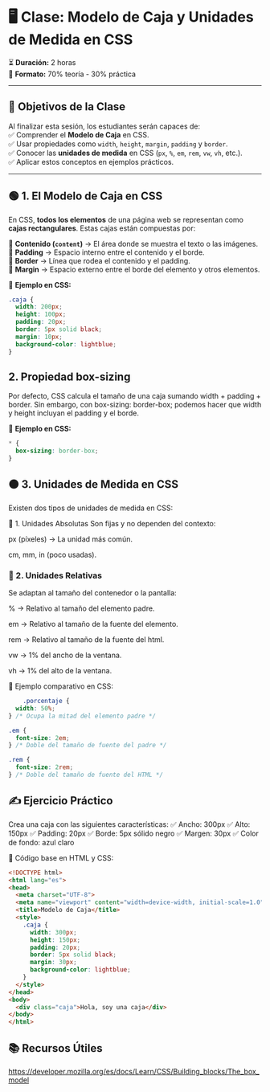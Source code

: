 # 🖥️ Clase: Modelo de Caja y Unidades de Medida en CSS  

⏳ **Duración:** 2 horas  
📖 **Formato:** 70% teoría - 30% práctica  

---

## 📌 Objetivos de la Clase  
Al finalizar esta sesión, los estudiantes serán capaces de:  
✅ Comprender el **Modelo de Caja** en CSS.  
✅ Usar propiedades como `width`, `height`, `margin`, `padding` y `border`.  
✅ Conocer las **unidades de medida** en CSS (`px`, `%`, `em`, `rem`, `vw`, `vh`, etc.).  
✅ Aplicar estos conceptos en ejemplos prácticos.  

---

## 🟢 1. El Modelo de Caja en CSS  
En CSS, **todos los elementos** de una página web se representan como **cajas rectangulares**. Estas cajas están compuestas por:  

🔹 **Contenido (`content`)** → El área donde se muestra el texto o las imágenes.  
🔹 **Padding** → Espacio interno entre el contenido y el borde.  
🔹 **Border** → Línea que rodea el contenido y el padding.  
🔹 **Margin** → Espacio externo entre el borde del elemento y otros elementos.  


📌 **Ejemplo en CSS:**  
```css
.caja {
  width: 200px;
  height: 100px;
  padding: 20px;
  border: 5px solid black;
  margin: 10px;
  background-color: lightblue;
}
```

## 2. Propiedad box-sizing
Por defecto, CSS calcula el tamaño de una caja sumando width + padding + border. Sin embargo, con box-sizing: border-box; podemos hacer que width y height incluyan el padding y el borde.

📌 **Ejemplo en CSS:**
```css
* {
  box-sizing: border-box;
}
```

## 🟠 3. Unidades de Medida en CSS
Existen dos tipos de unidades de medida en CSS:

📏 1. Unidades Absolutas
Son fijas y no dependen del contexto:

px (píxeles) → La unidad más común.

cm, mm, in (poco usadas).

### 🔄 2. Unidades Relativas
Se adaptan al tamaño del contenedor o la pantalla:

% → Relativo al tamaño del elemento padre.

em → Relativo al tamaño de la fuente del elemento.

rem → Relativo al tamaño de la fuente del html.

vw → 1% del ancho de la ventana.

vh → 1% del alto de la ventana.

📌 Ejemplo comparativo en CSS:

```css
	.porcentaje {
  width: 50%;
} /* Ocupa la mitad del elemento padre */

.em {
  font-size: 2em;
} /* Doble del tamaño de fuente del padre */

.rem {
  font-size: 2rem;
} /* Doble del tamaño de fuente del HTML */

```

## ✍️ Ejercicio Práctico
Crea una caja con las siguientes características:
✅ Ancho: 300px
✅ Alto: 150px
✅ Padding: 20px
✅ Borde: 5px sólido negro
✅ Margen: 30px
✅ Color de fondo: azul claro

📌 Código base en HTML y CSS:

```html
<!DOCTYPE html>
<html lang="es">
<head>
  <meta charset="UTF-8">
  <meta name="viewport" content="width=device-width, initial-scale=1.0">
  <title>Modelo de Caja</title>
  <style>
    .caja {
      width: 300px;
      height: 150px;
      padding: 20px;
      border: 5px solid black;
      margin: 30px;
      background-color: lightblue;
    }
  </style>
</head>
<body>
  <div class="caja">Hola, soy una caja</div>
</body>
</html>
```

## 📚 Recursos Útiles
https://developer.mozilla.org/es/docs/Learn/CSS/Building_blocks/The_box_model
